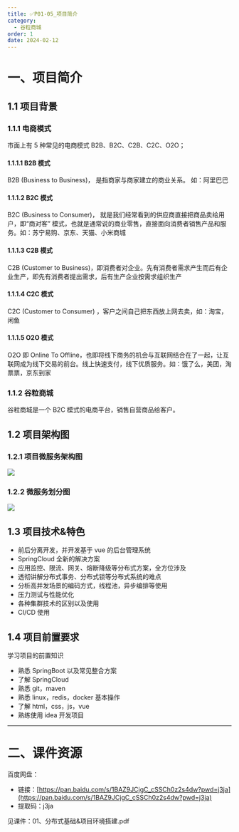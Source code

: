 ```yaml
---
title: ✅P01-05_项目简介
category:
  - 谷粒商城
order: 1
date: 2024-02-12
---
```


<!-- more -->

# 一、项目简介

## 1.1 项目背景

### 1.1.1 电商模式

市面上有 5 种常见的电商模式 B2B、B2C、C2B、C2C、O2O；

#### 1.1.1.1 B2B 模式

B2B (Business to Business)， 是指商家与商家建立的商业关系。 如：阿里巴巴

#### 1.1.1.2 B2C 模式

B2C (Business to Consumer)， 就是我们经常看到的供应商直接把商品卖给用户，即“商对客” 模式，也就是通常说的商业零售，直接面向消费者销售产品和服务。如：苏宁易购、京东、天猫、小米商城

#### 1.1.1.3 C2B 模式

C2B (Customer to Business)，即消费者对企业。先有消费者需求产生而后有企业生产，即先有消费者提出需求，后有生产企业按需求组织生产

#### 1.1.1.4 C2C 模式

C2C (Customer to Consumer) ，客户之间自己把东西放上网去卖，如：淘宝，闲鱼

#### 1.1.1.5 O2O 模式

O2O 即 Online To Offline，也即将线下商务的机会与互联网结合在了一起，让互联网成为线下交易的前台。线上快速支付，线下优质服务。如：饿了么，美团，淘票票，京东到家

### 1.1.2 谷粒商城

谷粒商城是一个 B2C 模式的电商平台，销售自营商品给客户。

## 1.2 项目架构图

### 1.2.1 项目微服务架构图

![](https://cfmall-hello.oss-cn-beijing.aliyuncs.com/img/202402/496ef7fa315230c1.jpg#id=BqD7o&originHeight=1234&originWidth=2099&originalType=binary&ratio=1&rotation=0&showTitle=false&status=done&style=none&title=)

### 1.2.2 微服务划分图

![](https://cfmall-hello.oss-cn-beijing.aliyuncs.com/img/202311/202311241755446.png#id=x6TuB&originHeight=725&originWidth=1399&originalType=binary&ratio=1&rotation=0&showTitle=false&status=done&style=none&title=#id=OQOwk&originHeight=725&originWidth=1399&originalType=binary&ratio=1&rotation=0&showTitle=false&status=done&style=none&title=)

## 1.3 项目技术&特色

- 前后分离开发，并开发基于 vue 的后台管理系统
- SpringCloud 全新的解决方案
- 应用监控、限流、网关、熔断降级等分布式方案，全方位涉及
- 透彻讲解分布式事务、分布式锁等分布式系统的难点
- 分析高并发场景的编码方式，线程池，异步编排等使用
- 压力测试与性能优化
- 各种集群技术的区别以及使用
- CI/CD 使用

## 1.4 项目前置要求

学习项目的前置知识

- 熟悉 SpringBoot 以及常见整合方案
- 了解 SpringCloud
- 熟悉 git，maven
- 熟悉 linux，redis，docker 基本操作
- 了解 html，css，js，vue
- 熟练使用 idea 开发项目

---

# 二、课件资源

百度网盘：

- 链接：[https://pan.baidu.com/s/1BAZ9JCjgC_cSSCh0z2s4dw?pwd=j3ja](https://pan.baidu.com/s/1BAZ9JCjgC_cSSCh0z2s4dw?pwd=j3ja)
- 提取码：j3ja

见课件：01、分布式基础&项目环境搭建.pdf
